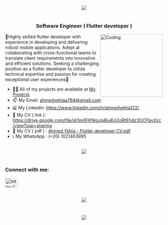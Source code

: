 
 <div align="center">
    <img src="https://readme-typing-svg.herokuapp.com/?font=Righteous&size=35&center=true&vCenter=true&width=500&height=70&duration=4000&lines=Hi+There!+👋;+I'm+AhmedYehia!+😎;" />
</div>
<br>
 
<h3 align="center">Software Engineer ( Flutter developer )</h3>
 <img src ="https://img.etimg.com/thumb/width-1200,height-1200,imgsize-638053,resizemode-75,msid-84146083/prime/technology-and-startups/booting-up-developer-economy-how-tech-startups-are-helping-coders-build-and-test-software-faster.jpg" align="right" alt="Coding" width="200" >
🌸Highly skilled flutter developer with experience in developing and delivering robust mobile applications. Adept at collaborating with cross-functional teams to translate client requirements into innovative and efficient solutions. Seeking a challenging position as a flutter developer to utilize technical expertise and passion for creating exceptional user experiences🌸

 
 
- 👨‍💻 All of my projects are available at [My Projects](https://github.com/Ahmedyehia122?tab=repositories)
- 📫 My Email: ahmedyehiaa764@gmail.com  
- 💻 My LinkedIn: https://www.linkedin.com/in/ahmedyehia122/
- 📄 My CV ( link ): https://drive.google.com/file/d/1m0FKNigJisRu4Uj2oRtEhdz3OCFbyXzc/view?usp=sharing
- 📄 My CV ( pdf ) : [Ahmed Yehia - Flutter developer CV.pdf](https://github.com/Ahmedyehia122/Ahmedyehia122/files/13928050/Ahmed.Yehia.-.Flutter.developer.CV.pdf)
- 📞 My WhatsApp : (+20) 1021463995
  
  
<br>
<div align="center">
    <img src="https://user-images.githubusercontent.com/73097560/115834477-dbab4500-a447-11eb-908a-139a6edaec5c.gif" />
</div>
<br>
<h3 align="left">Connect with me:</h3>
<p align="left">
<a href="https://www.linkedin.com/in/ahmedyehia122/" target="blank"><img align="center" src="https://raw.githubusercontent.com/rahuldkjain/github-profile-readme-generator/master/src/images/icons/Social/linked-in-alt.svg" alt="https://www.linkedin.com/in/ahmedyehia122/" height="30" width="40" /></a>
</p>
<br>
<div align="center">
    <img src="https://user-images.githubusercontent.com/73097560/115834477-dbab4500-a447-11eb-908a-139a6edaec5c.gif" />
</div>
<br>
<h3 align="center">
    <img src="https://readme-typing-svg.herokuapp.com/?font=Righteous&size=25&center=true&vCenter=true&width=500&height=70&duration=4000&lines=Thanks+for+visiting!+❤️;+Shoot+me+a+message+on+Linkedin!;I'm+always+down+to+collab">
</h3>

<br/>

 
 

<!---
Ahmedyehia122/Ahmedyehia122 is a ✨ special ✨ repository because its `README.md` (this file) appears on your GitHub profile.
You can click the Preview link to take a look at your changes.
--->
